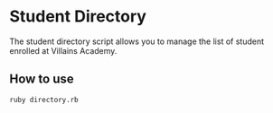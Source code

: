 # Student Directory

The student directory script allows you to manage the list of student enrolled at Villains Academy.


## How to use
```shell
ruby directory.rb
```
